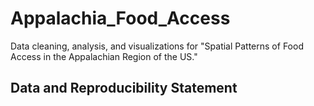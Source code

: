 # Appalachia_Food_Access

Data cleaning, analysis, and visualizations for "Spatial Patterns of Food Access in the Appalachian Region of the US."

## Data and Reproducibility Statement

